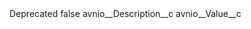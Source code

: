 <?xml version="1.0" encoding="UTF-8"?>
<CustomMetadata xmlns="http://soap.sforce.com/2006/04/metadata" xmlns:xsi="http://www.w3.org/2001/XMLSchema-instance">
    <label>Deprecated</label>
    <protected>false</protected>
    <values>
        <field>avnio__Description__c</field>
        <value xsi:nil="true"/>
    </values>
    <values>
        <field>avnio__Value__c</field>
        <value xsi:nil="true"/>
    </values>
</CustomMetadata>
